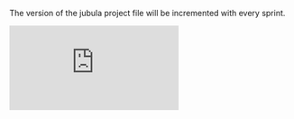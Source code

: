 The version of the jubula project file will be incremented with every sprint. 

![Project changelog](https://raw.github.com/camunda/bpmn2-modeler/develop/org.eclipse.bpmn2.modeler.core.tests.functional/project/CHANGELOG.md)